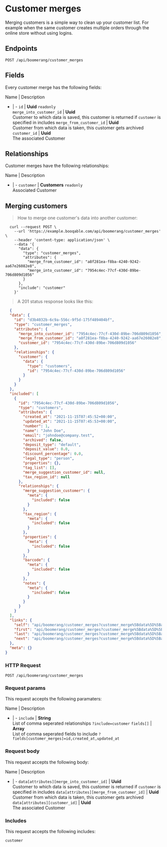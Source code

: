 # Customer merges

Merging customers is a simple way to clean up your customer list. For example when the same customer creates multiple orders through the online store without using logins.

## Endpoints
`POST /api/boomerang/customer_merges`

## Fields
Every customer merge has the following fields:

Name | Description
- | -
`id` | **Uuid** `readonly`<br>
`merge_into_customer_id` | **Uuid**<br>Customer to which data is saved, this customer is returned if `customer` is specified in includes
`merge_from_customer_id` | **Uuid**<br>Customer from which data is taken, this customer gets archived
`customer_id` | **Uuid**<br>The associated Customer


## Relationships
Customer merges have the following relationships:

Name | Description
- | -
`customer` | **Customers** `readonly`<br>Associated Customer


## Merging customers



> How to merge one customer's data into another customer:

```shell
  curl --request POST \
    --url 'https://example.booqable.com/api/boomerang/customer_merges' \
    --header 'content-type: application/json' \
    --data '{
      "data": {
        "type": "customer_merges",
        "attributes": {
          "merge_from_customer_id": "a8f281ea-f8ba-4240-9242-aa67e26082e8",
          "merge_into_customer_id": "7954c4ec-77cf-430d-89be-706d809d1056"
        }
      },
      "include": "customer"
    }'
```

> A 201 status response looks like this:

```json
  {
  "data": {
    "id": "d3b4032b-6c9a-556c-9f5d-175f489404bf",
    "type": "customer_merges",
    "attributes": {
      "merge_into_customer_id": "7954c4ec-77cf-430d-89be-706d809d1056",
      "merge_from_customer_id": "a8f281ea-f8ba-4240-9242-aa67e26082e8",
      "customer_id": "7954c4ec-77cf-430d-89be-706d809d1056"
    },
    "relationships": {
      "customer": {
        "data": {
          "type": "customers",
          "id": "7954c4ec-77cf-430d-89be-706d809d1056"
        }
      }
    }
  },
  "included": [
    {
      "id": "7954c4ec-77cf-430d-89be-706d809d1056",
      "type": "customers",
      "attributes": {
        "created_at": "2021-11-15T07:45:52+00:00",
        "updated_at": "2021-11-15T07:45:53+00:00",
        "number": 1,
        "name": "John Doe",
        "email": "johndoe@company.test",
        "archived": false,
        "deposit_type": "default",
        "deposit_value": 0.0,
        "discount_percentage": 0.0,
        "legal_type": "person",
        "properties": {},
        "tag_list": [],
        "merge_suggestion_customer_id": null,
        "tax_region_id": null
      },
      "relationships": {
        "merge_suggestion_customer": {
          "meta": {
            "included": false
          }
        },
        "tax_region": {
          "meta": {
            "included": false
          }
        },
        "properties": {
          "meta": {
            "included": false
          }
        },
        "barcode": {
          "meta": {
            "included": false
          }
        },
        "notes": {
          "meta": {
            "included": false
          }
        }
      }
    }
  ],
  "links": {
    "self": "api/boomerang/customer_merges?customer_merge%5Bdata%5D%5Battributes%5D%5Bmerge_from_customer_id%5D=a8f281ea-f8ba-4240-9242-aa67e26082e8&customer_merge%5Bdata%5D%5Battributes%5D%5Bmerge_into_customer_id%5D=7954c4ec-77cf-430d-89be-706d809d1056&customer_merge%5Bdata%5D%5Btype%5D=customer_merges&customer_merge%5Binclude%5D=customer&data%5Battributes%5D%5Bmerge_from_customer_id%5D=a8f281ea-f8ba-4240-9242-aa67e26082e8&data%5Battributes%5D%5Bmerge_into_customer_id%5D=7954c4ec-77cf-430d-89be-706d809d1056&data%5Btype%5D=customer_merges&include=customer&page%5Bnumber%5D=1&page%5Bsize%5D=25",
    "first": "api/boomerang/customer_merges?customer_merge%5Bdata%5D%5Battributes%5D%5Bmerge_from_customer_id%5D=a8f281ea-f8ba-4240-9242-aa67e26082e8&customer_merge%5Bdata%5D%5Battributes%5D%5Bmerge_into_customer_id%5D=7954c4ec-77cf-430d-89be-706d809d1056&customer_merge%5Bdata%5D%5Btype%5D=customer_merges&customer_merge%5Binclude%5D=customer&data%5Battributes%5D%5Bmerge_from_customer_id%5D=a8f281ea-f8ba-4240-9242-aa67e26082e8&data%5Battributes%5D%5Bmerge_into_customer_id%5D=7954c4ec-77cf-430d-89be-706d809d1056&data%5Btype%5D=customer_merges&include=customer&page%5Bnumber%5D=1&page%5Bsize%5D=25",
    "last": "api/boomerang/customer_merges?customer_merge%5Bdata%5D%5Battributes%5D%5Bmerge_from_customer_id%5D=a8f281ea-f8ba-4240-9242-aa67e26082e8&customer_merge%5Bdata%5D%5Battributes%5D%5Bmerge_into_customer_id%5D=7954c4ec-77cf-430d-89be-706d809d1056&customer_merge%5Bdata%5D%5Btype%5D=customer_merges&customer_merge%5Binclude%5D=customer&data%5Battributes%5D%5Bmerge_from_customer_id%5D=a8f281ea-f8ba-4240-9242-aa67e26082e8&data%5Battributes%5D%5Bmerge_into_customer_id%5D=7954c4ec-77cf-430d-89be-706d809d1056&data%5Btype%5D=customer_merges&include=customer&page%5Bnumber%5D=&page%5Bsize%5D=25",
    "next": "api/boomerang/customer_merges?customer_merge%5Bdata%5D%5Battributes%5D%5Bmerge_from_customer_id%5D=a8f281ea-f8ba-4240-9242-aa67e26082e8&customer_merge%5Bdata%5D%5Battributes%5D%5Bmerge_into_customer_id%5D=7954c4ec-77cf-430d-89be-706d809d1056&customer_merge%5Bdata%5D%5Btype%5D=customer_merges&customer_merge%5Binclude%5D=customer&data%5Battributes%5D%5Bmerge_from_customer_id%5D=a8f281ea-f8ba-4240-9242-aa67e26082e8&data%5Battributes%5D%5Bmerge_into_customer_id%5D=7954c4ec-77cf-430d-89be-706d809d1056&data%5Btype%5D=customer_merges&include=customer&page%5Bnumber%5D=2&page%5Bsize%5D=25"
  },
  "meta": {}
}
```

### HTTP Request

`POST /api/boomerang/customer_merges`

### Request params

This request accepts the following paramaters:

Name | Description
- | -
`include` | **String**<br>List of comma seperated relationships `?include=customer`
`fields[]` | **Array**<br>List of comma seperated fields to include `?fields[customer_merges]=id,created_at,updated_at`


### Request body

This request accepts the following body:

Name | Description
- | -
`data[attributes][merge_into_customer_id]` | **Uuid**<br>Customer to which data is saved, this customer is returned if `customer` is specified in includes
`data[attributes][merge_from_customer_id]` | **Uuid**<br>Customer from which data is taken, this customer gets archived
`data[attributes][customer_id]` | **Uuid**<br>The associated Customer


### Includes

This request accepts the following includes:

`customer`





